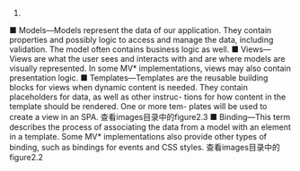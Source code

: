1.
■ Models—Models represent the data of our application. They contain properties and possibly logic to access and manage the data, including validation. The model often contains business logic as well.
■ Views—Views are what the user sees and interacts with and are where models are visually represented. In some MV* implementations, views may also contain presentation logic.
■ Templates—Templates are the reusable building blocks for views when dynamic content is needed. They contain placeholders for data, as well as other instruc- tions for how content in the template should be rendered. One or more tem- plates will be used to create a view in an SPA. 查看images目录中的figure2.3
■ Binding—This term describes the process of associating the data from a model with an element in a template. Some MV* implementations also provide other types of binding, such as bindings for events and CSS styles. 查看images目录中的figure2.2